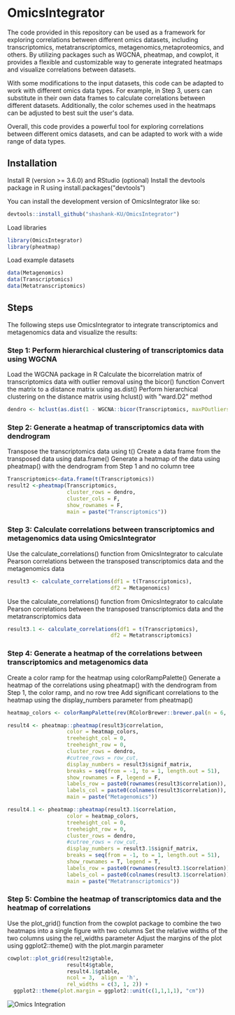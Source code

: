 
# OmicsIntegrator

<!-- badges: start -->
<!-- badges: end -->

The code provided in this repository can be used as a framework for exploring correlations between different omics datasets, including transcriptomics, metatranscriptomics, metagenomics,metaproteomics, and others. By utilizing packages such as WGCNA, pheatmap, and cowplot, it provides a flexible and customizable way to generate integrated heatmaps and visualize correlations between datasets.

With some modifications to the input datasets, this code can be adapted to work with different omics data types. For example, in Step 3, users can substitute in their own data frames to calculate correlations between different datasets. Additionally, the color schemes used in the heatmaps can be adjusted to best suit the user's data.

Overall, this code provides a powerful tool for exploring correlations between different omics datasets, and can be adapted to work with a wide range of data types.

## Installation

Install R (version >= 3.6.0) and RStudio (optional)
Install the devtools package in R using install.packages("devtools")

You can install the development version of OmicsIntegrator like so:

``` r
devtools::install_github("shashank-KU/OmicsIntegrator")
```
Load libraries
``` r
library(OmicsIntegrator)
library(pheatmap)
```

Load example datasets
``` r
data(Metagenomics)
data(Transcriptomics)
data(Metatranscriptomics)
```

## Steps

The following steps use OmicsIntegrator to integrate transcriptomics and metagenomics data and visualize the results:

### Step 1: Perform hierarchical clustering of transcriptomics data using WGCNA

Load the WGCNA package in R
Calculate the bicorrelation matrix of transcriptomics data with outlier removal using the bicor() function
Convert the matrix to a distance matrix using as.dist()
Perform hierarchical clustering on the distance matrix using hclust() with "ward.D2" method

``` r
dendro <- hclust(as.dist(1 - WGCNA::bicor(Transcriptomics, maxPOutliers = 0.05)), method = "ward.D2")
```

### Step 2: Generate a heatmap of transcriptomics data with dendrogram

Transpose the transcriptomics data using t()
Create a data frame from the transposed data using data.frame()
Generate a heatmap of the data using pheatmap() with the dendrogram from Step 1 and no column tree

``` r
Transcriptomics<-data.frame(t(Transcriptomics))
result2 <-pheatmap(Transcriptomics, 
                   cluster_rows = dendro, 
                   cluster_cols = F, 
                   show_rownames = F, 
                   main = paste("Transcriptomics"))
```

### Step 3: Calculate correlations between transcriptomics and metagenomics data using OmicsIntegrator

Use the calculate_correlations() function from OmicsIntegrator to calculate Pearson correlations between the transposed transcriptomics data and the metagenomics data

``` r
result3 <- calculate_correlations(df1 = t(Transcriptomics), 
                                 df2 = Metagenomics)
```
Use the calculate_correlations() function from OmicsIntegrator to calculate Pearson correlations between the transposed transcriptomics data and the metatranscriptomics data
``` r
result3.1 <- calculate_correlations(df1 = t(Transcriptomics), 
                                 df2 = Metatranscriptomics)
```

### Step 4: Generate a heatmap of the correlations between transcriptomics and metagenomics data

Create a color ramp for the heatmap using colorRampPalette()
Generate a heatmap of the correlations using pheatmap() with the dendrogram from Step 1, the color ramp, and no row tree
Add significant correlations to the heatmap using the display_numbers parameter from pheatmap()

``` r
heatmap_colors <- colorRampPalette(rev(RColorBrewer::brewer.pal(n = 6, name ="RdBu")))(51)

result4 <- pheatmap::pheatmap(result3$correlation, 
                   color = heatmap_colors, 
                   treeheight_col = 0, 
                   treeheight_row = 0,
                   cluster_rows = dendro,
                   #cutree_rows = row_cut,
                   display_numbers = result3$signif_matrix, 
                   breaks = seq(from = -1, to = 1, length.out = 51), 
                   show_rownames = F, legend = F,
                   labels_row = paste0(rownames(result3$correlation)),
                   labels_col = paste0(colnames(result3$correlation)),
                   main = paste("Metagenomics"))

result4.1 <- pheatmap::pheatmap(result3.1$correlation, 
                   color = heatmap_colors, 
                   treeheight_col = 0, 
                   treeheight_row = 0,
                   cluster_rows = dendro,
                   #cutree_rows = row_cut,
                   display_numbers = result3.1$signif_matrix, 
                   breaks = seq(from = -1, to = 1, length.out = 51), 
                   show_rownames = T, legend = T,
                   labels_row = paste0(rownames(result3.1$correlation)),
                   labels_col = paste0(colnames(result3.1$correlation)),
                   main = paste("Metatranscriptomics"))
```

### Step 5: Combine the heatmap of transcriptomics data and the heatmap of correlations

Use the plot_grid() function from the cowplot package to combine the two heatmaps into a single figure with two columns
Set the relative widths of the two columns using the rel_widths parameter
Adjust the margins of the plot using ggplot2::theme() with the plot.margin parameter


``` r
cowplot::plot_grid(result2$gtable, 
                   result4$gtable,
                   result4.1$gtable,
                   ncol = 3,  align = 'h',
                   rel_widths = c(3, 1, 2)) + 
  ggplot2::theme(plot.margin = ggplot2::unit(c(1,1,1,1), "cm"))
```
![Omics Integration](/Users/shashankgupta/Desktop/R/OmicsIntegrator/Images/Rplot.png)








